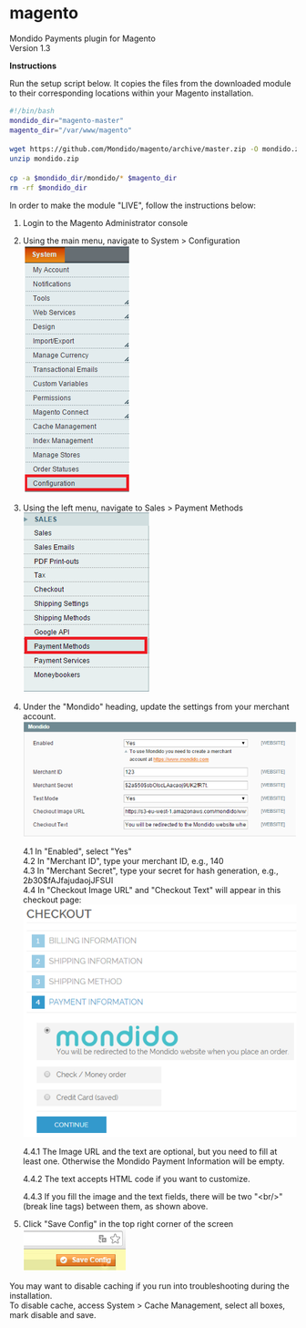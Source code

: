 magento
=======

Mondido Payments plugin for Magento  
Version 1.3  

**Instructions**

Run the setup script below. It copies the files from the downloaded module to their corresponding locations within your Magento installation.

```sh
#!/bin/bash
mondido_dir="magento-master"
magento_dir="/var/www/magento"

wget https://github.com/Mondido/magento/archive/master.zip -O mondido.zip
unzip mondido.zip

cp -a $mondido_dir/mondido/* $magento_dir
rm -rf $mondido_dir
```

In order to make the module "LIVE", follow the instructions below:  

1. Login to the Magento Administrator console  
2. Using the main menu, navigate to System > Configuration  
    ![System Configuration](/installation_screenshots/system_configuration.png?raw=true)  
3. Using the left menu, navigate to Sales > Payment Methods  
    ![Payment Methods](/installation_screenshots/configuration_sales_payment_methods.png?raw=true)  
4. Under the "Mondido" heading, update the settings from your merchant account.  
    ![Mondido Settings](/installation_screenshots/mondido_settings.png?raw=true)  

    4.1 In "Enabled", select "Yes"   
    4.2 In "Merchant ID", type your merchant ID, e.g., 140  
    4.3 In "Merchant Secret", type your secret for hash generation, e.g., $2b$30$fAJfajudaojJFSUI  
    4.4 In "Checkout Image URL" and "Checkout Text" will appear in this checkout page:  
        ![Checkout](/installation_screenshots/checkout.png?raw=true)  

      4.4.1 The Image URL and the text are optional, but you need to fill at least one. Otherwise the Mondido Payment Information will be empty.  

      4.4.2 The text accepts HTML code if you want to customize.  

      4.4.3 If you fill the image and the text fields, there will be two "&lt;br/&gt;" (break line tags)  between them, as shown above.  

5. Click "Save Config" in the top right corner of the screen  
    ![Save Settings](/installation_screenshots/save_config.png?raw=true)  

You may want to disable caching if you run into troubleshooting during the installation.  
To disable cache, access System > Cache Management, select all boxes, mark disable and save.
